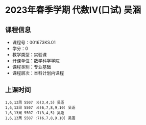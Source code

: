 # 2023年春季学期 代数IV(口试) 吴涵






## 课程信息

- 课程号：001673KS.01
- 学分：0
- 教学类型：实验课
- 开课单位：数学科学学院
- 课程类别：专业基础
- 课程层次：本科计划内课程

## 上课时间

```
1,6,13周 5507 :6(3,4,5) 吴涵
1,6,13周 5507 :6(6,7,8,9,10) 吴涵
1,6,13周 5507 :7(3,4,5) 吴涵
1,6,13周 5507 :7(6,7,8,9,10) 吴涵
```

